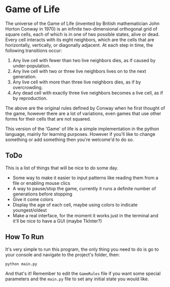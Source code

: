 <h1>Game of Life</h1>

The universe of the Game of Life (invented by British mathematician John Horton Conway in 1970) 
is an infinite two-dimensional orthogonal grid of square cells, each of which is in one of two
possible states, alive or dead.
Every cell interacts with its eight neighbors, which are the cells that are horizontally, 
vertically, or diagonally adjacent. At each step in time, the following transitions occur:

  1. Any live cell with fewer than two live neighbors dies, as if caused by under-population.
  2. Any live cell with two or three live neighbors lives on to the next generation.
  3. Any live cell with more than three live neighbors dies, as if by overcrowding.
  4. Any dead cell with exactly three live neighbors becomes a live cell, as if by reproduction.

The above are the original rules defined by Conway when he first thought of the game, however there
are a lot of variations, even games that use other forms for their cells that are not squared.

This version of the 'Game' of life is a simple implementation in the python language, mainly for 
learning purposes. However if you'll like to change something or add something then you're welcome'd to
do so.

<h2> ToDo </h2>
This is a list of things that will be nice to do some day.
<ul>
<li>Some way to make it easier to input patterns like reading them from a file or enabling mouse clics</li>
<li>A way to pause/stop the game, currently it runs a definite number of generations before stopping</li>
<li>Give it come colors</li>
<li>Display the age of each cell, maybe using colors to indicate youngest/oldest</li>
<li>Make a real interface, for the moment it works just in the terminal and it'll be nice to have a GUI (maybe TkInter?)
</ul>

<h2>How To Run</h2>
It's very simple to run this program, the only thing you need to do is go to your console and navigate to the project's folder, then:

    python main.py
    
And that's it! Remember to edit the `GameRules` file if you want some special parameters and the `main.py` file to set any initial state you would like.
